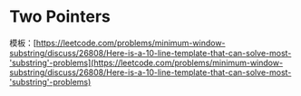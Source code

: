 # Two Pointers

模板：[https://leetcode.com/problems/minimum-window-substring/discuss/26808/Here-is-a-10-line-template-that-can-solve-most-'substring'-problems](https://leetcode.com/problems/minimum-window-substring/discuss/26808/Here-is-a-10-line-template-that-can-solve-most-'substring'-problems)

